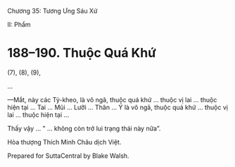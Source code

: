  

Chương 35: Tương Ưng Sáu Xứ

II: Phẩm

# 188–190. Thuộc Quá Khứ

(7), (8), (9),

…

—Mắt, này các Tỷ-kheo, là vô ngã, thuộc quá khứ … thuộc vị lai … thuộc hiện tại … Tai … Mũi … Lưỡi … Thân … Ý là vô ngã, thuộc quá khứ … thuộc vị lai … thuộc hiện tại …

Thấy vậy … ” … không còn trở lui trạng thái này nữa”.

Hòa thượng Thích Minh Châu dịch Việt.

Prepared for SuttaCentral by Blake Walsh.